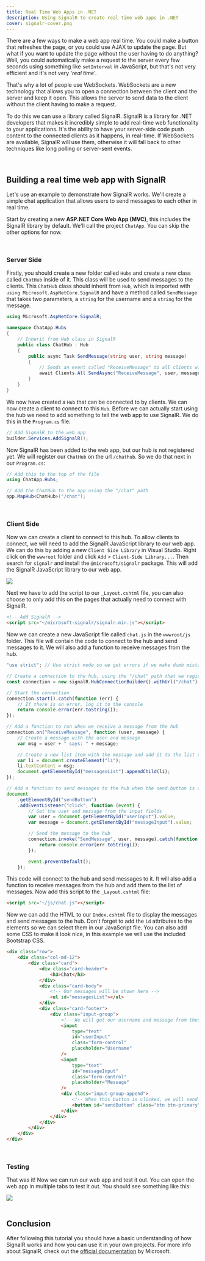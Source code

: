 ```yaml
---
title: Real Time Web Apps in .NET
description: Using SignalR to create real time web apps in .NET
cover: signalr-cover.png
---
```


There are a few ways to make a web app real time. You could make a button that refreshes the page, or you could use AJAX to update the page. But what if you want to update the page without the user having to do anything? Well, you could automatically make a request to the server every few seconds using something like `setInterval` in JavaScript, but that's not very efficient and it's not very '_real time_'.

That's why a lot of people use WebSockets. WebSockets are a new technology that allows you to open a connection between the client and the server and keep it open. This allows the server to send data to the client without the client having to make a request.

To do this we can use a library called SignalR. SignalR is a library for .NET developers that makes it incredibly simple to add real-time web functionality to your applications. It's the ability to have your server-side code push content to the connected clients as it happens, in real-time. If WebSockets are available, SignalR will use them, otherwise it will fall back to other techniques like long polling or server-sent events.

<br>

## Building a real time web app with SignalR

Let's use an example to demonstrate how SignalR works. We'll create a simple chat application that allows users to send messages to each other in real time.

Start by creating a new **ASP.NET Core Web App (MVC)**, this includes the SignalR library by default. We'll call the project `ChatApp`. You can skip the other options for now.

<br>

### Server Side

Firstly, you should create a new folder called `Hubs` and create a new class called `ChatHub` inside of it. This class will be used to send messages to the clients. This `ChatHub` class should inherit from `Hub`, which is imported with `using Microsoft.AspNetCore.SignalR` and have a method called `SendMessage` that takes two parameters, a `string` for the username and a `string` for the message.

```csharp
using Microsoft.AspNetCore.SignalR;

namespace ChatApp.Hubs
{
    // Inherit from Hub class in SignalR
    public class ChatHub : Hub
    {
        public async Task SendMessage(string user, string message)
        {
            // Sends an event called "ReceiveMessage" to all clients with the user and message as parameters
            await Clients.All.SendAsync("ReceiveMessage", user, message);
        }
    }
}
```

We now have created a `Hub` that can be connected to by clients. We can now create a client to connect to this `Hub`. Before we can actually start using the hub we need to add something to tell the web app to use SignalR. We do this in the `Program.cs` file:

```csharp
// Add SignalR to the web app
builder.Services.AddSignalR();
```

Now SignalR has been added to the web app, but our hub is not registered yet. We will register our `ChatHub` on the url `/chathub`. So we do that next in our `Program.cs`:

```csharp
// Add this to the top of the file
using ChatApp.Hubs;

// Add the ChatHub to the app using the "/chat" path
app.MapHub<ChatHub>("/chat");
```

<br>

### Client Side

Now we can create a client to connect to this hub. To allow clients to connect, we will need to add the SignalR JavaScript library to our web app. We can do this by adding a new `Client Side Library` in Visual Studio. Right click on the `wwwroot` folder and click `Add` > `Client-Side Library...`. Then search for `signalr` and install the `@microsoft/signalr` package. This will add the SignalR JavaScript library to our web app.

<div class="md-container">
    <img class="md-img" src="../../../resources/images/add-signalr-client-js-library.png">
</div>

Next we have to add the script to our `_Layout.cshtml` file, you can also choose to only add this on the pages that actually need to connect with SignalR.

```html
<!-- Add SignalR -->
<script src="~/microsoft-signalr/signalr.min.js"></script>
```

Now we can create a new JavaScript file called `chat.js` in the `wwwroot/js` folder. This file will contain the code to connect to the hub and send messages to it. We will also add a function to receive messages from the hub.

```js
"use strict"; // Use strict mode so we get errors if we make dumb mistakes

// Create a connection to the hub, using the "/chat" path that we registered in the Program.cs file
const connection = new signalR.HubConnectionBuilder().withUrl("/chat").build();

// Start the connection
connection.start().catch(function (err) {
	// If there is an error, log it to the console
	return console.error(err.toString());
});

// Add a function to run when we receive a message from the hub
connection.on("ReceiveMessage", function (user, message) {
	// Create a message with the user and message
	var msg = user + " says: " + message;

	// Create a new list item with the message and add it to the list of messages
	var li = document.createElement("li");
	li.textContent = msg;
	document.getElementById("messagesList").appendChild(li);
});

// Add a function to send messages to the hub when the send button is clicked
document
	.getElementById("sendButton")
	.addEventListener("click", function (event) {
		// Get the user and message from the input fields
		var user = document.getElementById("userInput").value;
		var message = document.getElementById("messageInput").value;

		// Send the message to the hub
		connection.invoke("SendMessage", user, message).catch(function (err) {
			return console.error(err.toString());
		});

		event.preventDefault();
	});
```

This code will connect to the hub and send messages to it. It will also add a function to receive messages from the hub and add them to the list of messages. Now add this script to the `_Layout.cshtml` file:

```html
<script src="~/js/chat.js"></script>
```

Now we can add the HTML to our `Index.cshtml` file to display the messages and send messages to the hub. Don't forget to add the `id` attributes to the elements so we can select them in our JavaScript file. You can also add some CSS to make it look nice, in this example we will use the included Bootstrap CSS.

```html
<div class="row">
	<div class="col-md-12">
		<div class="card">
			<div class="card-header">
				<h3>Chat</h3>
			</div>
			<div class="card-body">
				<!-- Our messages will be shown here -->
				<ul id="messagesList"></ul>
			</div>
			<div class="card-footer">
				<div class="input-group">
					<!-- We will get our username and message from these fields -->
					<input
						type="text"
						id="userInput"
						class="form-control"
						placeholder="Username"
					/>
					<input
						type="text"
						id="messageInput"
						class="form-control"
						placeholder="Message"
					/>
					<div class="input-group-append">
						<!-- When this button is clicked, we will send a message to the server -->
						<button id="sendButton" class="btn btn-primary">Send</button>
					</div>
				</div>
			</div>
		</div>
	</div>
</div>
```

<br>

### Testing

That was it! Now we can run our web app and test it out. You can open the web app in multiple tabs to test it out. You should see something like this:

<div class="md-container">
    <img class="md-img" src="../../../resources/images/signalr-messaging-example-result.png">
</div>

<br>

## Conclusion

After following this tutorial you should have a basic understanding of how SignalR works and how you can use it in your own projects. For more info about SignalR, check out the [official documentation](https://learn.microsoft.com/en-us/aspnet/core/signalr/introduction?view=aspnetcore-7.0) by Microsoft.

